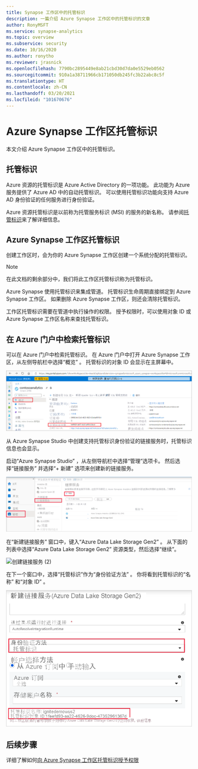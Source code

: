 ```yaml
---
title: Synapse 工作区中的托管标识
description: 一篇介绍 Azure Synapse 工作区中的托管标识的文章
author: RonyMSFT
ms.service: synapse-analytics
ms.topic: overview
ms.subservice: security
ms.date: 10/16/2020
ms.author: ronytho
ms.reviewer: jrasnick
ms.openlocfilehash: 7790bc2895449e8ab21cbd30d7da0e5529eb0562
ms.sourcegitcommit: 910a1a38711966cb171050db245fc3b22abc8c5f
ms.translationtype: HT
ms.contentlocale: zh-CN
ms.lasthandoff: 03/20/2021
ms.locfileid: "101670676"
---
```

# <a name="azure-synapse-workspace-managed-identity"></a>Azure Synapse 工作区托管标识

本文介绍 Azure Synapse 工作区中的托管标识。

## <a name="managed-identities"></a>托管标识

Azure 资源的托管标识是 Azure Active Directory 的一项功能。 此功能为 Azure 服务提供了 Azure AD 中的自动托管标识。 可以使用托管标识功能向支持 Azure AD 身份验证的任何服务进行身份验证。

Azure 资源托管标识是以前称为托管服务标识 (MSI) 的服务的新名称。 请参阅[托管标识](../../active-directory/managed-identities-azure-resources/overview.md)来了解详细信息。

## <a name="azure-synapse-workspace-managed-identity"></a>Azure Synapse 工作区托管标识

创建工作区时，会为你的 Azure Synapse 工作区创建一个系统分配的托管标识。

>[!NOTE]
>在此文档的剩余部分中，我们将此工作区托管标识称为托管标识。

Azure Synapse 使用托管标识来集成管道。 托管标识生命周期直接绑定到 Azure Synapse 工作区。 如果删除 Azure Synapse 工作区，则还会清除托管标识。

工作区托管标识需要在管道中执行操作的权限。 授予权限时，可以使用对象 ID 或 Azure Synapse 工作区名称来查找托管标识。

## <a name="retrieve-managed-identity-in-azure-portal"></a>在 Azure 门户中检索托管标识

可以在 Azure 门户中检索托管标识。 在 Azure 门户中打开 Azure Synapse 工作区，从左侧导航栏中选择“概览”  。 托管标识的对象 ID 会显示在主屏幕中。

![托管标识对象 ID](./media/synapse-workspace-managed-identity/workspace-managed-identity-1.png)

从 Azure Synapse Studio 中创建支持托管标识身份验证的链接服务时，托管标识信息也会显示。

启动“Azure Synapse Studio”  ，从左侧导航栏中选择“管理”选项卡。 然后选择“链接服务”  并选择“+ 新建”  选项来创建新的链接服务。

![创建链接服务 (1)](./media/synapse-workspace-managed-identity/workspace-managed-identity-2.png)

在“新建链接服务”  窗口中，键入“Azure Data Lake Storage Gen2”  。 从下面的列表中选择“Azure Data Lake Storage Gen2”  资源类型，然后选择“继续”。

![创建链接服务 (2)](./media/synapse-workspace-managed-identity/workspace-managed-identity-3.png)

在下一个窗口中，选择“托管标识”作为“身份验证方法”   。 你将看到托管标识的“名称”  和“对象 ID”  。

![创建链接服务 (3)](./media/synapse-workspace-managed-identity/workspace-managed-identity-4.png)

## <a name="next-steps"></a>后续步骤

详细了解如何[向 Azure Synapse 工作区托管标识授予权限](./how-to-grant-workspace-managed-identity-permissions.md)
